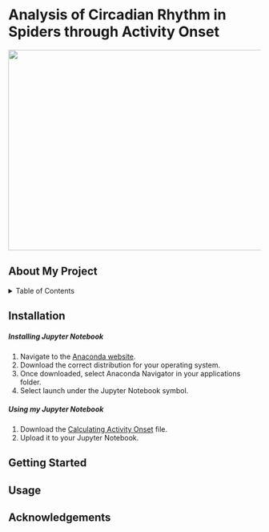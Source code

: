 # Analysis of Circadian Rhythm in Spiders through Activity Onset
<p align="center">
  <img src="https://user-images.githubusercontent.com/106093318/179773433-b6740bc9-706b-4f93-8075-0b6da6695b31.png" width="800" height="400" />
</p>

## About My Project

<!-- TABLE OF CONTENTS -->
<details>
  <summary>Table of Contents</summary>
  <ol>
    <li><a href="#Installation">Installation</a></li>
    <li><a href="#Getting-Started">Getting Started</a></li>
    <li><a href="#Usage">Usage</a></li>
    <li><a href="#Acknowledgements">Acknowledgements</a></li>
</details>

## Installation <a name="Installation"></a>
##### Installing Jupyter Notebook
  1. Navigate to the [Anaconda website](https://www.anaconda.com/products/distribution).
  2. Download the correct distribution for your operating system.
  3. Once downloaded, select Anaconda Navigator in your applications folder.
  4. Select launch under the Jupyter Notebook symbol.
  
##### Using my Jupyter Notebook
  1. Download the [Calculating Activity Onset](https://github.com/Toporikova-Lab/Spider-Circadian-Activity/raw/main/Spider%20Activity%20Distribution/Will/Calculating%20Activity%20Onset%20Final%20Code.ipynb) file.
  2. Upload it to your Jupyter Notebook.
## Getting Started <a name="Getting_Started"></a>

## Usage <a name="Usage"></a>

## Acknowledgements <a name="Acknowledgements"></a>
